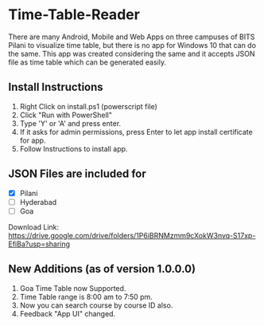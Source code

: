 # Time-Table-Reader
There are many Android, Mobile and Web Apps on three campuses of BITS Pilani to visualize time table, but there is no app for Windows 10 that  can do the same. This app was created considering the same and it accepts JSON file as time table which can be generated easily. 

## Install Instructions
1.	Right Click on install.ps1 (powerscript file)
2.	Click "Run with PowerShell"
3.	Type 'Y' or 'A' and press enter.
4.	If it asks for admin permissions, press Enter to let app install certificate for app.
5.	Follow Instructions to install app.

## JSON Files are included for
- [x] Pilani
- [ ] Hyderabad
- [ ] Goa

Download Link: https://drive.google.com/drive/folders/1P6iBRNMzmm9cXokW3nvq-S17xp-EfiBa?usp=sharing

## New Additions (as of version 1.0.0.0)
1. Goa Time Table now Supported.
2. Time Table range is 8:00 am to 7:50 pm.
3. Now you can search course by course ID also.
4. Feedback "App UI" changed.
